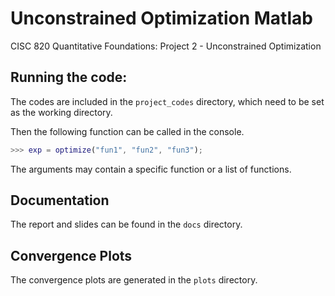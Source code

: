 # Unconstrained Optimization Matlab

CISC 820 Quantitative Foundations: Project 2 - Unconstrained Optimization

## Running the code:

The codes are included in the `project_codes` directory, which need to be set as
the working directory.

Then the following function can be called in the console.

```matlab
>>> exp = optimize("fun1", "fun2", "fun3");
```

The arguments may contain a specific function or a list of functions.

## Documentation

The report and slides can be found in the `docs` directory.

## Convergence Plots

The convergence plots are generated in the `plots` directory.

